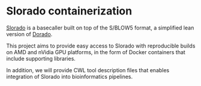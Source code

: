 Slorado containerization
========================

[Slorado](https://github.com/BonsonW/slorado) is a basecaller built on top of
the S/BLOW5 format, a simplified lean version of [Dorado](https://github.com/nanoporetech/dorado).

This project aims to provide easy access to Slorado with reproducible builds on
AMD and nVidia GPU platforms, in the form of Docker containers that include
supporting libraries.

In addition, we will provide CWL tool description files that enables
integration of Slorado into bioinformatics pipelines.
